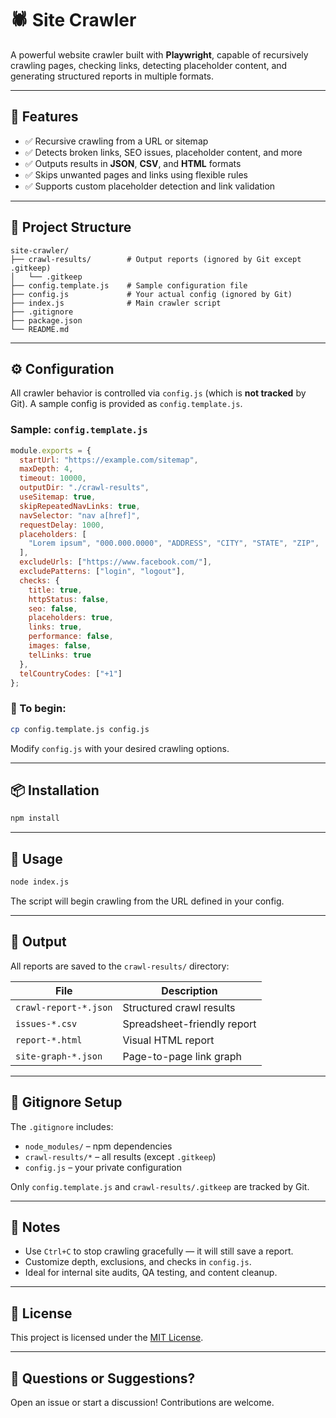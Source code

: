 # 🕷️ Site Crawler

A powerful website crawler built with **Playwright**, capable of recursively crawling pages, checking links, detecting placeholder content, and generating structured reports in multiple formats.

---

## 🚀 Features

- ✅ Recursive crawling from a URL or sitemap
- ✅ Detects broken links, SEO issues, placeholder content, and more
- ✅ Outputs results in **JSON**, **CSV**, and **HTML** formats
- ✅ Skips unwanted pages and links using flexible rules
- ✅ Supports custom placeholder detection and link validation

---

## 📁 Project Structure

```
site-crawler/
├── crawl-results/        # Output reports (ignored by Git except .gitkeep)
│   └── .gitkeep
├── config.template.js    # Sample configuration file
├── config.js             # Your actual config (ignored by Git)
├── index.js              # Main crawler script
├── .gitignore
├── package.json
└── README.md
```

---

## ⚙️ Configuration

All crawler behavior is controlled via `config.js` (which is **not tracked** by Git). A sample config is provided as `config.template.js`.

### Sample: `config.template.js`

```js
module.exports = {
  startUrl: "https://example.com/sitemap",
  maxDepth: 4,
  timeout: 10000,
  outputDir: "./crawl-results",
  useSitemap: true,
  skipRepeatedNavLinks: true,
  navSelector: "nav a[href]",
  requestDelay: 1000,
  placeholders: [
    "Lorem ipsum", "000.000.0000", "ADDRESS", "CITY", "STATE", "ZIP", ...
  ],
  excludeUrls: ["https://www.facebook.com/"],
  excludePatterns: ["login", "logout"],
  checks: {
    title: true,
    httpStatus: false,
    seo: false,
    placeholders: true,
    links: true,
    performance: false,
    images: false,
    telLinks: true
  },
  telCountryCodes: ["+1"]
};
```

### 📌 To begin:

```bash
cp config.template.js config.js
```

Modify `config.js` with your desired crawling options.

---

## 📦 Installation

```bash
npm install
```

---

## 🏁 Usage

```bash
node index.js
```

The script will begin crawling from the URL defined in your config.

---

## 📂 Output

All reports are saved to the `crawl-results/` directory:

| File | Description |
|------|-------------|
| `crawl-report-*.json` | Structured crawl results |
| `issues-*.csv` | Spreadsheet-friendly report |
| `report-*.html` | Visual HTML report |
| `site-graph-*.json` | Page-to-page link graph |

---

## 🙈 Gitignore Setup

The `.gitignore` includes:

- `node_modules/` – npm dependencies
- `crawl-results/*` – all results (except `.gitkeep`)
- `config.js` – your private configuration

Only `config.template.js` and `crawl-results/.gitkeep` are tracked by Git.

---

## 🧠 Notes

- Use `Ctrl+C` to stop crawling gracefully — it will still save a report.
- Customize depth, exclusions, and checks in `config.js`.
- Ideal for internal site audits, QA testing, and content cleanup.

---

## 📄 License

This project is licensed under the [MIT License](LICENSE).

---

## 💬 Questions or Suggestions?

Open an issue or start a discussion! Contributions are welcome.